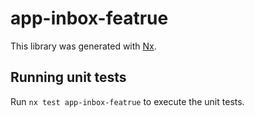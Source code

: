 # app-inbox-featrue

This library was generated with [Nx](https://nx.dev).

## Running unit tests

Run `nx test app-inbox-featrue` to execute the unit tests.
